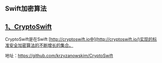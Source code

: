 ## Swift加密算法

## [1、CryptoSwift](https://github.com/krzyzanowskim/CryptoSwift)

CryptoSwift是在Swift [http://cryptoswift.io中](http://cryptoswift.io/)实现的标准安全加密算法的不断增长的集合。

地址：https://github.com/krzyzanowskim/CryptoSwift

